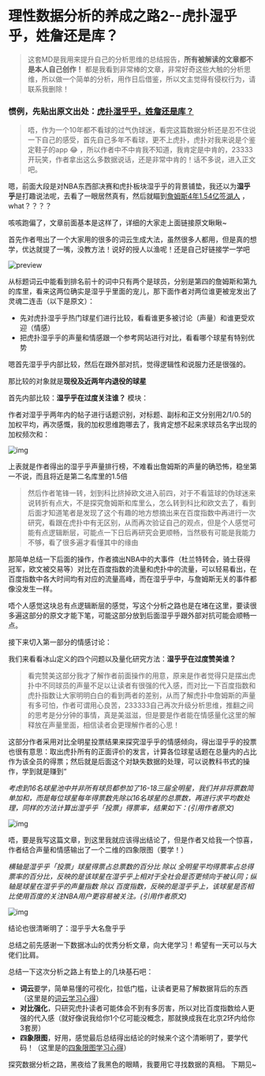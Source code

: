 # 理性数据分析的养成之路2--虎扑湿乎乎，姓詹还是库？

> 这套MD是我用来提升自己的分析思维的总结报告，**所有被解读的文章都不是本人自己创作！** 都是我看到非常棒的文章，非常好奇这些大触的分析思维，所以做一个简单的分析，用作日后借鉴，所以文主觉得有侵权行为，请联系我删除！

### 惯例，先贴出原文出处：[虎扑湿乎乎，姓詹还是库？](https://zhuanlan.zhihu.com/p/37793368)

> 唔，作为一个10年都不看球的过气伪球迷，看完这篇数据分析还是忍不住说一下自己的感受，首先自己多年不看球，更不上虎扑，虎扑对我来说是个鉴定鞋子的app :joy: ，所以作者中不中肯我不知道，我肯定是中肯的，23333开玩笑，作者拿出这么多数据说话，还是非常中肯的！话不多说，进入正文吧。

嗯，前面大段是对NBA东西部决赛和虎扑板块湿乎乎的背景铺垫，我还以为**湿乎乎**是打趣说法呢，去看了一眼居然真有，然后就瞄到[詹姆斯4年1.54亿签湖人](https://bbs.hupu.com/22778658.html) ，what？？？？

咳咳跑偏了，文章前面基本是这样了，详细的大家走上面链接原文瞅瞅~

首先作者甩出了一个大家用的很多的词云生成大法，虽然很多人都用，但是真的想学，优达就提了一嘴，没教方法！说好的授人以渔呢！还是自己好链接学一学吧

![preview](https://pic3.zhimg.com/v2-17dc0d9692262f859330cc3565af9cc9_r.jpg) 

从标题词云中能看到排名前十的词中只有两个是球员，分别是第四的詹姆斯和第九的库里，看来这两位确实是湿乎乎里面的宠儿，那下面作者对两位谁更被宠发出了灵魂二连击（以下是原文）：

- 先对虎扑湿乎乎热门球星们进行比较，看看谁更多被讨论（声量）和谁更受欢迎（情感）
- 把虎扑湿乎乎的声量和情感跟一个参考网站进行对比，看看哪个球星有特别优势

嗯首先湿乎乎内部比较，然后在跟外部对抗，觉得逻辑性和说服力还是很强的。

那比较的对象就是**现役及近两年内退役的球星**

首先内部比较：**湿乎乎在过度关注谁？** 模块：

作者对湿乎乎两年内的帖子进行话题识别，对标题、副标和正文分别用2/1/0.5的加权平均，再次感慨，我的加权思维跑哪去了，我肯定想不起来求球员名字出现的加权频次和：

![img](https://pic3.zhimg.com/80/v2-0fa3cc3aa1f8da38334d7e4ac15f1a4a_hd.jpg) 

上表就是作者得出的湿乎乎声量排行榜，不难看出詹姆斯的声量的确恐怖，稳坐第一不说，而且将近是第二名库里的1.5倍

> 然后作者笔锋一转，划到科比挤掉欧文进入前四，对于不看篮球的伪球迷来说转折有点大，不是探究詹姆斯和库里么，怎么转到科比和欧文去了，看到后面才知道笔者是发现了这个有趣的地方想摘出来在百度指数中再进行一次研究，看跟在虎扑中有无区别，从而再次验证自己的观点，但是个人感觉可能有点逻辑断层，可能点一下日后再研究会更顺畅，当然极有可能是我能力不够，看了很多遍才看懂其中的缘由

那简单总结一下后面的操作，作者摘出NBA中的大事件（杜兰特转会，骑士获得冠军，欧文被交易等）对比在百度指数的流量和虎扑中的流量，可以轻易看出，在百度指数中各大时间均有对应的流量高峰，而在湿乎乎中，与詹姆斯无关的事件都像没发生一样。

唔个人感觉这块总有点逻辑断层的感觉，写这个分析之路也是在堵在这里，要读很多遍这部分的原文才能下笔，可能这部分放到后面湿乎乎跟外部对抗可能会顺畅一点。

接下来切入第一部分的情感讨论：

我们来看看冰山定义的四个问题以及量化研究方法：**湿乎乎在过度赞美谁？**

> 看完赞美这部分我才了解作者前面操作的用意，原来是作者觉得只是摆出虎扑中不同球员的声量不足以让读者有很强的代入感，而对比一下百度指数和虎扑指数让大家明明白白的看到两者的差别，从而了解虎扑中詹姆斯的声量有多可怕，作者可谓用心良苦，233333自己再次升级分析思维，推翻之间的思考是分分钟的事情，真是美滋滋，但是要是作者能在情感量化这里的解释放在声量里面，相信读者会更理解作者的心思！

这部分作者采用对比全明星投票结果来探究湿乎乎的情感倾向，得出湿乎乎的投票也很有意思：取出虎扑所有的正面评价的发言，计算各位球星话题在总量内的占比作为该全员的得票；然后就是后面这个对缺失数据的处理，可以说教科书式的操作，学到就是赚到“

*考虑到16名球星池中并非所有球员都参加了16-18三届全明星，我们并非将票数简单加和，而是每位球星每年得票数先除以16名球星的总票数，再进行求平均数处理，同样的方法计算出湿乎乎「投票」得票率，结果如下：(引用作者原文)*

![img](https://pic2.zhimg.com/80/v2-4fee53b337081c23db1b500be2894944_hd.jpg) 

唔，要是我写这篇文章，到这里我就应该得出结论了，但是作者又给我一个惊喜，作者结合声量和情感输出了一个二维的四象限图（要学！）

*横轴是湿乎乎「投票」球星得票占总票数的百分比 除以 全明星平均得票率占总得票率的百分比，反映的是该球星在湿乎乎上相对于全社会是否更倾向于被认同；纵轴是球星在湿乎乎的声量指数 除以 百度指数，反映的是湿乎乎上，该球星是否相比使用百度的关注NBA用户更容易被关注。(引用作者原文)*

![img](https://pic3.zhimg.com/80/v2-a91a3aaede9d3332c412a3935adb1910_hd.jpg) 

结论也很清晰明了：湿乎乎大名詹乎乎

总结之前先感谢一下数据冰山的优秀分析文章，向大佬学习！希望有一天可以与大佬们比肩。

总结一下这次分析之路上有垫上的几块基石吧：

- **词云**要学，简单易懂的可视化，拉低门槛，让读者更易了解数据背后的东西（这里是的[词云学习心得](https://blog.csdn.net/dylanzr/article/details/60868969)）
- **对比强化**，只研究虎扑读者可能体会不到有多厉害，所以对比百度指数给人更强的代入感（就好像说我给你1个亿可能没概念，那就换成我在北京2环内给你3套房）
- **四象限图**，好用，感觉最后总结得出结论的时候来个这个清晰明了，要学代码！（这里是的[四象限图学习心得](https://baike.baidu.com/item/%E5%9B%9B%E8%B1%A1%E9%99%90%E6%B3%95%E5%88%99/1442968?fr=aladdin)）

探究数据分析之路，黑夜给了我黑色的眼睛，我要用它寻找数据的真相。
下期见~
